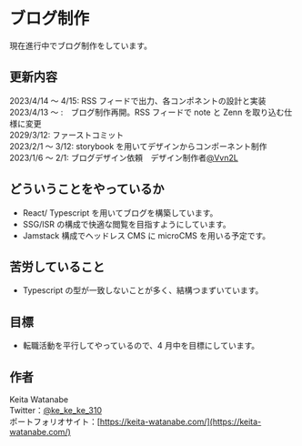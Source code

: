 # ブログ制作

現在進行中でブログ制作をしています。

## 更新内容

2023/4/14 ～ 4/15: RSS フィードで出力、各コンポネントの設計と実装  
2023/4/13 ～ :　ブログ制作再開。RSS フィードで note と Zenn を取り込む仕様に変更  
2029/3/12: ファーストコミット  
2023/2/1 ～ 3/12: storybook を用いてデザインからコンポーネント制作  
2023/1/6 ～ 2/1: ブログデザイン依頼　デザイン制作者[@Vvn2L](https://twitter.com/Vvn2L)

## どういうことをやっているか

- React/ Typescript を用いてブログを構築しています。
- SSG/ISR の構成で快適な閲覧を目指すようにしています。
- Jamstack 構成でヘッドレス CMS に microCMS を用いる予定です。

## 苦労していること

- Typescript の型が一致しないことが多く、結構つまずいています。

## 目標

- 転職活動を平行してやっているので、4 月中を目標にしています。

## 作者

Keita Watanabe  
Twitter：[@ke_ke_ke_310](https://twitter.com/ke_ke_ke_310)  
ポートフォリオサイト：[https://keita-watanabe.com/](https://keita-watanabe.com/)
